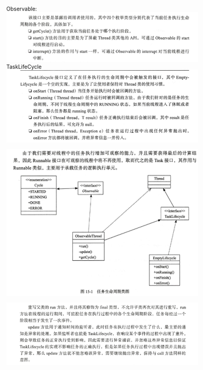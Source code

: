 Observable:
![](.Readme_images/6cf9e9d2.png)
TaskLifeCycle
![](.Readme_images/819b0fb7.png)

![](.Readme_images/c964282b.png)

![](.Readme_images/fcc50d9b.png)